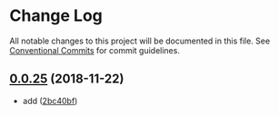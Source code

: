 # Change Log

All notable changes to this project will be documented in this file.
See [Conventional Commits](https://conventionalcommits.org) for commit guidelines.

## [0.0.25](https://github.com/BarryYan/nsp/compare/@nsp/plugin-utils@0.0.24...@nsp/plugin-utils@0.0.25) (2018-11-22)


* add ([2bc40bf](https://github.com/BarryYan/nsp/commit/2bc40bf))
